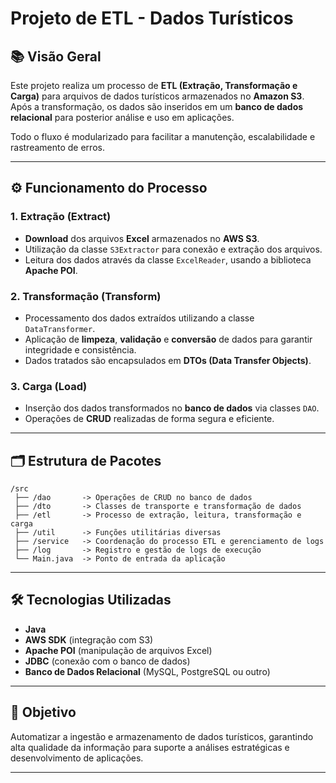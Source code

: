 # Projeto de ETL - Dados Turísticos

## 📚 Visão Geral
Este projeto realiza um processo de **ETL (Extração, Transformação e Carga)** para arquivos de dados turísticos armazenados no **Amazon S3**.  
Após a transformação, os dados são inseridos em um **banco de dados relacional** para posterior análise e uso em aplicações.

Todo o fluxo é modularizado para facilitar a manutenção, escalabilidade e rastreamento de erros.

---

## ⚙️ Funcionamento do Processo

### 1. Extração (Extract)
- **Download** dos arquivos **Excel** armazenados no **AWS S3**.
- Utilização da classe `S3Extractor` para conexão e extração dos arquivos.
- Leitura dos dados através da classe `ExcelReader`, usando a biblioteca **Apache POI**.

### 2. Transformação (Transform)
- Processamento dos dados extraídos utilizando a classe `DataTransformer`.
- Aplicação de **limpeza**, **validação** e **conversão** de dados para garantir integridade e consistência.
- Dados tratados são encapsulados em **DTOs (Data Transfer Objects)**.

### 3. Carga (Load)
- Inserção dos dados transformados no **banco de dados** via classes `DAO`.
- Operações de **CRUD** realizadas de forma segura e eficiente.

---

## 🗂️ Estrutura de Pacotes

```plaintext
/src
 ├── /dao       -> Operações de CRUD no banco de dados
 ├── /dto       -> Classes de transporte e transformação de dados
 ├── /etl       -> Processo de extração, leitura, transformação e carga
 ├── /util      -> Funções utilitárias diversas
 ├── /service   -> Coordenação do processo ETL e gerenciamento de logs
 ├── /log       -> Registro e gestão de logs de execução
 └── Main.java  -> Ponto de entrada da aplicação
```
---

## 🛠️ Tecnologias Utilizadas

- **Java**
- **AWS SDK** (integração com S3)
- **Apache POI** (manipulação de arquivos Excel)
- **JDBC** (conexão com o banco de dados)
- **Banco de Dados Relacional** (MySQL, PostgreSQL ou outro)

---

## 🎯 Objetivo
Automatizar a ingestão e armazenamento de dados turísticos, garantindo alta qualidade da informação para suporte a análises estratégicas e desenvolvimento de aplicações.

---